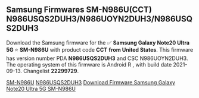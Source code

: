 <h2>Samsung Firmwares SM-N986U(CCT) N986USQS2DUH3/N986UOYN2DUH3/N986USQS2DUH3</h2>
Download the Samsung firmware for the ✅ <strong>Samsung Galaxy Note20 Ultra 5G </strong> ⭐ <strong>SM-N986U</strong> with product code <strong>CCT</strong> <strong> from United States</strong>. This firmware has version number PDA <strong>N986USQS2DUH3</strong> and CSC N986UOYN2DUH3. The operating system of this firmware is Android R , with build date 2021-09-13. Changelist <strong>22299729</strong>.


[SM-N986U](https://samfirm.shop/samsung/model/SM-N986U)
[N986USQS2DUH3](https://samfirm.shop/samsung/pda/N986USQS2DUH3)
[Download Firmware Samsung Galaxy Note20 Ultra 5G SM-N986U](https://samfirm.shop/samsung/firmware/455210)
